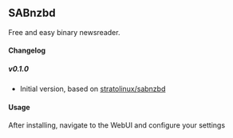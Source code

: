 ## SABnzbd
Free and easy binary newsreader.

#### Changelog

##### v0.1.0
* Initial version, based on [stratolinux/sabnzbd](https://hub.docker.com/r/stratolinux/sabnzbd/)

#### Usage
After installing, navigate to the WebUI and configure your settings
